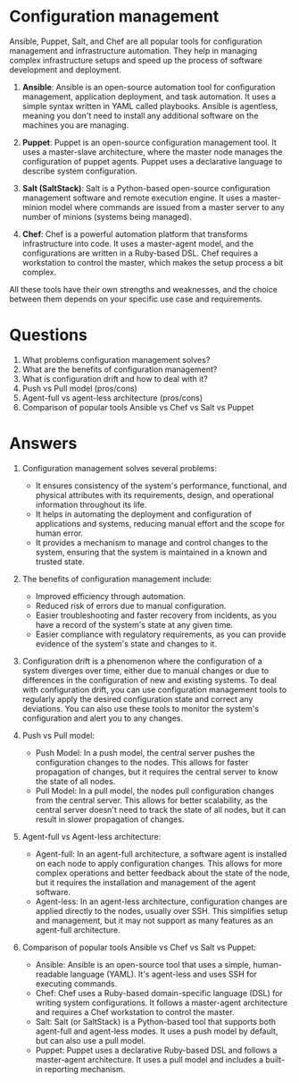 # Configuration management
Ansible, Puppet, Salt, and Chef are all popular tools for configuration management and infrastructure automation. They help in managing complex infrastructure setups and speed up the process of software development and deployment.

1. **Ansible**: Ansible is an open-source automation tool for configuration management, application deployment, and task automation. It uses a simple syntax written in YAML called playbooks. Ansible is agentless, meaning you don't need to install any additional software on the machines you are managing.

2. **Puppet**: Puppet is an open-source configuration management tool. It uses a master-slave architecture, where the master node manages the configuration of puppet agents. Puppet uses a declarative language to describe system configuration.

3. **Salt (SaltStack)**: Salt is a Python-based open-source configuration management software and remote execution engine. It uses a master-minion model where commands are issued from a master server to any number of minions (systems being managed).

4. **Chef**: Chef is a powerful automation platform that transforms infrastructure into code. It uses a master-agent model, and the configurations are written in a Ruby-based DSL. Chef requires a workstation to control the master, which makes the setup process a bit complex.

All these tools have their own strengths and weaknesses, and the choice between them depends on your specific use case and requirements.
# Questions
1. What problems configuration management solves?
2. What are the benefits of configuration management?
3. What is configuration drift and how to deal with it?
4. Push vs Pull model (pros/cons)
5. Agent-full vs agent-less architecture (pros/cons)
6. Comparison of popular tools Ansible vs Chef vs Salt vs Puppet
# Answers
1. Configuration management solves several problems:
    - It ensures consistency of the system's performance, functional, and physical attributes with its requirements, design, and operational information throughout its life.
    - It helps in automating the deployment and configuration of applications and systems, reducing manual effort and the scope for human error.
    - It provides a mechanism to manage and control changes to the system, ensuring that the system is maintained in a known and trusted state.

2. The benefits of configuration management include:
    - Improved efficiency through automation.
    - Reduced risk of errors due to manual configuration.
    - Easier troubleshooting and faster recovery from incidents, as you have a record of the system's state at any given time.
    - Easier compliance with regulatory requirements, as you can provide evidence of the system's state and changes to it.

3. Configuration drift is a phenomenon where the configuration of a system diverges over time, either due to manual changes or due to differences in the configuration of new and existing systems. To deal with configuration drift, you can use configuration management tools to regularly apply the desired configuration state and correct any deviations. You can also use these tools to monitor the system's configuration and alert you to any changes.

4. Push vs Pull model:
    - Push Model: In a push model, the central server pushes the configuration changes to the nodes. This allows for faster propagation of changes, but it requires the central server to know the state of all nodes.
    - Pull Model: In a pull model, the nodes pull configuration changes from the central server. This allows for better scalability, as the central server doesn't need to track the state of all nodes, but it can result in slower propagation of changes.

5. Agent-full vs Agent-less architecture:
    - Agent-full: In an agent-full architecture, a software agent is installed on each node to apply configuration changes. This allows for more complex operations and better feedback about the state of the node, but it requires the installation and management of the agent software.
    - Agent-less: In an agent-less architecture, configuration changes are applied directly to the nodes, usually over SSH. This simplifies setup and management, but it may not support as many features as an agent-full architecture.

6. Comparison of popular tools Ansible vs Chef vs Salt vs Puppet:
    - Ansible: Ansible is an open-source tool that uses a simple, human-readable language (YAML). It's agent-less and uses SSH for executing commands.
    - Chef: Chef uses a Ruby-based domain-specific language (DSL) for writing system configurations. It follows a master-agent architecture and requires a Chef workstation to control the master.
    - Salt: Salt (or SaltStack) is a Python-based tool that supports both agent-full and agent-less modes. It uses a push model by default, but can also use a pull model.
    - Puppet: Puppet uses a declarative Ruby-based DSL and follows a master-agent architecture. It uses a pull model and includes a built-in reporting mechanism.